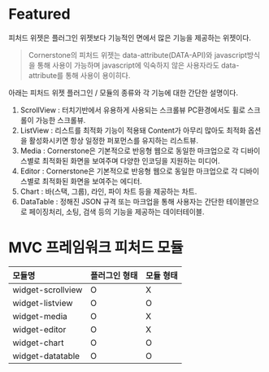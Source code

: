 <!--
layout: 'post'
section: 'Cornerstone Framework'
title: 'Featured'
outline: '피처드 위젯은 플러그인 위젯보다 기능적인 면에서 많은 기능을 제공하는 위젯이다...'
date: '2012-11-16'
tagstr: 'widget'
order: '[4, 4]'
thumbnail: '4.4.00.featured.png'
-->


# Featured

피처드 위젯은 플러그인 위젯보다 기능적인 면에서 많은 기능을 제공하는 위젯이다.

> Cornerstone의 피처드 위젯는 data-attribute(DATA-API)와 javascript방식을 통해 사용이 가능하며 javascript에 익숙하지 않은 사용자라도 data-attribute를 통해 사용이 용이히다.

아래는 피처드 위젯 플러그인 / 모듈의 종류와 각 기능에 대한 간단한 설명이다.

1. ScrollView : 터치기반에서 유용하게 사용되는 스크롤뷰 PC환경에서도 휠로 스크롤이 가능한 스크롤뷰.
2. ListView : 리스트를 최적화 기능이 적용돼 Content가 아무리 많아도 최적화 옵션을 활성화시키면 항상 일정한 퍼포먼스를 유지하는 리스트뷰.
3. Media : Cornerstone은 기본적으로 반응형 웹으로 동일한 마크업으로 각 디바이스별로 최적화된 화면을 보여주며 다양한 인코딩을 지원하는 미디어.
4. Editor : Cornerstone은 기본적으로 반응형 웹으로 동일한 마크업으로 각 디바이스별로 최적화된 화면을 보여주는 에디터.
5. Chart : 바(스택, 그룹), 라인, 파이 차트 등을 제공하는 차트.
6. DataTable : 정해진 JSON 규격 또는 마크업을 통해 사용자는 간단한 테이블만으로 페이징처리, 소팅, 검색 등의 기능을 제공하는 데이터테이블.


# MVC 프레임워크 피처드 모듈

모듈명 | 플러그인 형태 | 모듈 형태
:-- | :-- | :--
widget-scrollview | O | X
widget-listview | O | O
widget-media | O | X
widget-editor | O | X
widget-chart | O | O
widget-datatable | O | O


